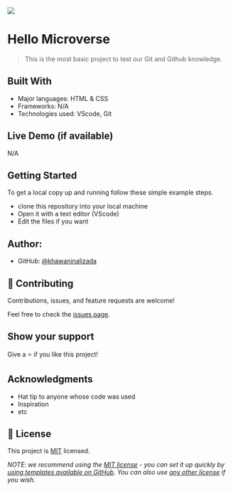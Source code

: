![](https://img.shields.io/badge/Microverse-blueviolet)

# Hello Microverse

> This is the most basic project to test our Git and Github knowledge.

## Built With

- Major languages: HTML & CSS
- Frameworks: N/A
- Technologies used: VScode, Git

## Live Demo (if available)

N/A

## Getting Started

To get a local copy up and running follow these simple example steps.
- clone this repository into your local machine
- Open it with a text editor (VScode)
- Edit the files if you want

## Author:

- GitHub: [@khawaninalizada](https://github.com/Khawanin)


## 🤝 Contributing

Contributions, issues, and feature requests are welcome!

Feel free to check the [issues page](../../issues/).

## Show your support

Give a ⭐️ if you like this project!

## Acknowledgments

- Hat tip to anyone whose code was used
- Inspiration
- etc

## 📝 License

This project is [MIT](./LICENSE) licensed.

_NOTE: we recommend using the [MIT license](https://choosealicense.com/licenses/mit/) - you can set it up quickly by [using templates available on GitHub](https://docs.github.com/en/communities/setting-up-your-project-for-healthy-contributions/adding-a-license-to-a-repository). You can also use [any other license](https://choosealicense.com/licenses/) if you wish._
